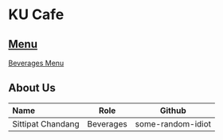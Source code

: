 # KU Cafe

## [Menu](Menu.md)
[Beverages Menu](Menu.md#Beverages)


## About Us
| Name      | Role      | Github          |
|:----------|-----------|-----------------|
| Sittipat Chandang | Beverages | some-random-idiot |
